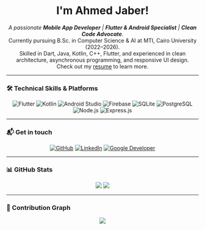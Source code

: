 <!-- Header -->
<h1 align="center">I'm Ahmed Jaber!</h1>

<p align="center">
  <i>A passionate <b>Mobile App Developer</b> | <b>Flutter & Android Specialist</b> | <b>Clean Code Advocate</b>.</i><br>
  Currently pursuing B.Sc. in Computer Science & AI at MTI, Cairo University (2022–2026).<br>
  Skilled in Dart, Java, Kotlin, C++, Flutter, and experienced in clean architecture, asynchronous programming, and responsive UI design.<br>
  Check out my <a href="https://drive.google.com/file/d/1k--6o7V_AcEBTo4xrZSr0cNdqeC4kgx4/view?usp=sharing">resume</a> to learn more.
</p>

---

### 🛠️ Technical Skills & Platforms

<p align="center">
  <img src="https://img.icons8.com/color/48/flutter.png" alt="Flutter"/>
  <img src="https://img.icons8.com/color/48/kotlin.png" alt="Kotlin"/>
  <img src="https://img.icons8.com/color/48/android-studio--v3.png" alt="Android Studio"/>
  <img src="https://img.icons8.com/color/48/firebase.png" alt="Firebase"/>
  <img src="https://img.icons8.com/color/48/sql.png" alt="SQLite"/>
  <img src="https://img.icons8.com/color/48/postgreesql.png" alt="PostgreSQL"/>
  <img src="https://img.icons8.com/color/48/nodejs.png" alt="Node.js"/>
  <img src="https://img.icons8.com/color/48/express.png" alt="Express.js"/>
</p>

---

### 📬 Get in touch

<p align="center">
  <a href="https://github.com/AhmedJaberAhmed"><img src="https://img.icons8.com/ios-glyphs/30/github.png" alt="GitHub"/></a>
  <a href="https://www.linkedin.com/in/ahmed-jaber-ahmed-779360258"><img src="https://img.icons8.com/color/30/linkedin.png" alt="LinkedIn"/></a>
  <a href="https://g.dev/Ahmed_Jaber"><img src="https://img.shields.io/badge/Google-Developer-blue?logo=google" alt="Google Developer"/></a>
</p>

---

### 📊 GitHub Stats

<p align="center">
  <img src="https://github-readme-stats.vercel.app/api?username=AhmedJaberAhmed&show_icons=true&theme=tokyonight&hide=issues"/>
  <img src="https://github-readme-stats.vercel.app/api/top-langs/?username=AhmedJaberAhmed&layout=compact&theme=tokyonight"/>
</p>

---

### 🧮 Contribution Graph

<p align="center">
  <img src="https://github-readme-activity-graph.cyclic.app/graph?username=AhmedJaberAhmed&theme=react-dark"/>
</p>
